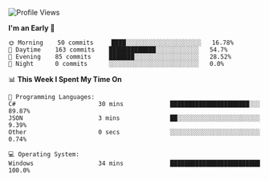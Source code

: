 <!--START_SECTION:waka-->
![Profile Views](http://img.shields.io/badge/Profile%20Views-33-blue)

**I'm an Early 🐤** 

```text
🌞 Morning    50 commits     ████░░░░░░░░░░░░░░░░░░░░░   16.78% 
🌆 Daytime    163 commits    █████████████░░░░░░░░░░░░   54.7% 
🌃 Evening    85 commits     ███████░░░░░░░░░░░░░░░░░░   28.52% 
🌙 Night      0 commits      ░░░░░░░░░░░░░░░░░░░░░░░░░   0.0%

```


📊 **This Week I Spent My Time On** 

```text
💬 Programming Languages: 
C#                       30 mins             ██████████████████████░░░   89.87% 
JSON                     3 mins              ██░░░░░░░░░░░░░░░░░░░░░░░   9.39% 
Other                    0 secs              ░░░░░░░░░░░░░░░░░░░░░░░░░   0.74%

💻 Operating System: 
Windows                  34 mins             █████████████████████████   100.0%

```


<!--END_SECTION:waka-->
